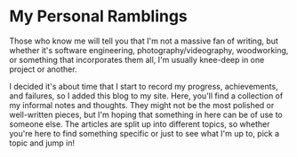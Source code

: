 # My Personal Ramblings
Those who know me will tell you that I'm not a massive fan of writing, but whether it's software engineering, photography/videography, woodworking, or something that incorporates them all, I'm usually knee-deep in one project or another.

I decided it's about time that I start to record my progress, achievements, and failures, so I added this blog to my site. Here, you'll find a collection of my informal notes and thoughts. They might not be the most polished or well-written pieces, but I'm hoping that something in here can be of use to someone else. The articles are split up into different topics, so whether you're here to find something specific or just to see what I'm up to, pick a topic and jump in!
